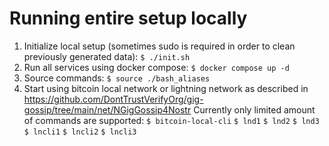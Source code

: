 Running entire setup locally
=====

1. Initialize local setup (sometimes sudo is required in order to clean previously generated data):
    `$ ./init.sh`
2. Run all services using docker compose:
    `$ docker compose up -d`
3. Source commands:
    `$ source ./bash_aliases`
4. Start using bitcoin local network or lightning network as described in https://github.com/DontTrustVerifyOrg/gig-gossip/tree/main/net/NGigGossip4Nostr
    Currently only limited amount of commands are supported:
        `$ bitcoin-local-cli`
        `$ lnd1`
        `$ lnd2`
        `$ lnd3`
        `$ lncli1`
        `$ lncli2`
        `$ lncli3`
